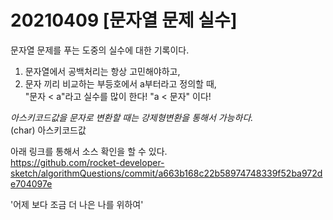 # 20210409 [문자열 문제 실수]
  
문자열 문제를 푸는 도중의 실수에 대한 기록이다.
  
1. 문자열에서 공백처리는 항상 고민해야하고,    
2. 문자 끼리 비교하는 부등호에서 a부터라고 정의할 때,  
"문자 < a"라고 실수를 많이 한다! "a < 문자" 이다!
  
*아스키코드값을 문자로 변환할 때는 강제형변환을 통해서 가능하다.*  
(char) 아스키코드값
    
    
    
    
    
아래 링크를 통해서 소스 확인을 할 수 있다.   
https://github.com/rocket-developer-sketch/algorithmQuestions/commit/a663b168c22b58974748339f52ba972de704097e
  
  
  
  '어제 보다 조금 더 나은 나를 위하여'
